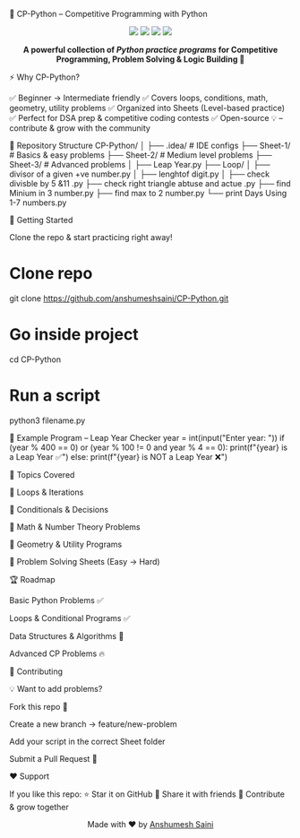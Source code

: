 🐍 CP-Python – Competitive Programming with Python
<p align="center"> <img src="https://img.shields.io/badge/Python-3.x-blue?style=for-the-badge&logo=python" /> <img src="https://img.shields.io/github/stars/anshumeshsaini/CP-Python?style=for-the-badge&color=yellow" /> <img src="https://img.shields.io/github/forks/anshumeshsaini/CP-Python?style=for-the-badge&color=orange" /> <img src="https://img.shields.io/badge/PRs-Welcome-brightgreen?style=for-the-badge" /> </p> <p align="center"> <b>A powerful collection of <i>Python practice programs</i> for Competitive Programming, Problem Solving & Logic Building 🚀</b> </p>
⚡ Why CP-Python?

✅ Beginner → Intermediate friendly
✅ Covers loops, conditions, math, geometry, utility problems
✅ Organized into Sheets (Level-based practice)
✅ Perfect for DSA prep & competitive coding contests
✅ Open-source 💡 – contribute & grow with the community

📂 Repository Structure
CP-Python/
│
├── .idea/               # IDE configs
├── Sheet-1/             # Basics & easy problems
├── Sheet-2/             # Medium level problems
├── Sheet-3/             # Advanced problems
│
├── Leap Year.py
├── Loop/
│   ├── divisor of a given +ve number.py
│   ├── lenghtof digit.py
│
├── check divisble by 5 &11 .py
├── check right triangle abtuse and actue .py
├── find Minium in 3 number.py
├── find max to 2 number.py
└── print Days Using 1-7 numbers.py

🚀 Getting Started

Clone the repo & start practicing right away!

# Clone repo
git clone https://github.com/anshumeshsaini/CP-Python.git

# Go inside project
cd CP-Python

# Run a script
python3 filename.py

🎯 Example Program – Leap Year Checker
year = int(input("Enter year: "))
if (year % 400 == 0) or (year % 100 != 0 and year % 4 == 0):
    print(f"{year} is a Leap Year ✅")
else:
    print(f"{year} is NOT a Leap Year ❌")

📘 Topics Covered

🔹 Loops & Iterations

🔹 Conditionals & Decisions

🔹 Math & Number Theory Problems

🔹 Geometry & Utility Programs

🔹 Problem Solving Sheets (Easy → Hard)

🏆 Roadmap

 Basic Python Problems ✅

 Loops & Conditional Programs ✅

 Data Structures & Algorithms 🚧

 Advanced CP Problems 🔥

🤝 Contributing

💡 Want to add problems?

Fork this repo 🍴

Create a new branch → feature/new-problem

Add your script in the correct Sheet folder

Submit a Pull Request 🚀

❤️ Support

If you like this repo:
⭐ Star it on GitHub
🔗 Share it with friends
📢 Contribute & grow together

<p align="center"> Made with ❤️ by <a href="https://github.com/anshumeshsaini">Anshumesh Saini</a> </p>
